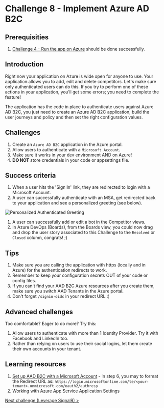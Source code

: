 # Challenge 8 - Implement Azure AD B2C

## Prerequisities

1. [Challenge 4 - Run the app on Azure](./RunOnAzure.md) should be done successfully.

## Introduction

Right now your application on Azure is wide open for anyone to use. Your application allows you to add, edit and delete competitors. Let's make sure only authenticated users can do this. If you try to perform one of these actions in your application, you'll get some errors; you need to complete the feature! 

The application has the code in place to authenticate users against Azure AD B2C, you just need to create an Azure AD B2C application, build the user journeys and policy and then set the right configuration values.

## Challenges

1. Create an `Azure AD B2C` application in the Azure portal.
1. Allow users to authenticate with a `Microsoft Account`.
1. Make sure it works in your dev environment AND on Azure!
1. **DO NOT** store credentials in your code or appsettings file.

## Success criteria

1. When a user hits the 'Sign In' link, they are redirected to login with a Microsoft Account.
1. A user can successfully authenticate with an MSA, get redirected back to your application and see a personalized greeting (see below).

![Personalized Authenticated Greeting](./images/personalized-authenticated-greeting.PNG "Personalized Authenticated Greeting")

1. A user can successfully add or edit a bot in the Competitor views.
1. In Azure DevOps (Boards), from the Boards view, you could now drag and drop the user story associated to this Challenge to the `Resolved` or `Closed` column, congrats! ;)

## Tips

1. Make sure you are calling the application with https (locally and in Azure) for the authentication redirects to work.
1. Remember to keep your configuration secrets OUT of your code or config files. 
1. If you can't find your AAD B2C Azure resources after you create them, make sure you switch AAD Tenants in the Azure portal.
1. Don't forget `/signin-oidc` in your redirect URL :)

## Advanced challenges

Too comfortable? Eager to do more? Try this:

1. Allow users to authenticate with more than 1 Identity Provider. Try it with Facebook and LinkedIn too.
1. Rather than relying on users to use their social logins, let them create their own accounts in your tenant.


## Learning resources

1. [Set up AAD B2C with a Microsoft Account](https://docs.microsoft.com/en-us/azure/active-directory-b2c/active-directory-b2c-setup-msa-app) - In step 6, you may to format the Redirect URL as: `https://login.microsoftonline.com/te/<your-tenant>.onmicrosoft.com/oauth2/authresp`
1. [Working with Azure App Service Application Settings](https://blogs.msdn.microsoft.com/cjaliaga/2016/08/10/working-with-azure-app-services-application-settings-and-connection-strings-in-asp-net-core/)

[Next challenge (Leverage SignalR) >](./LeverageSignalR.md)
